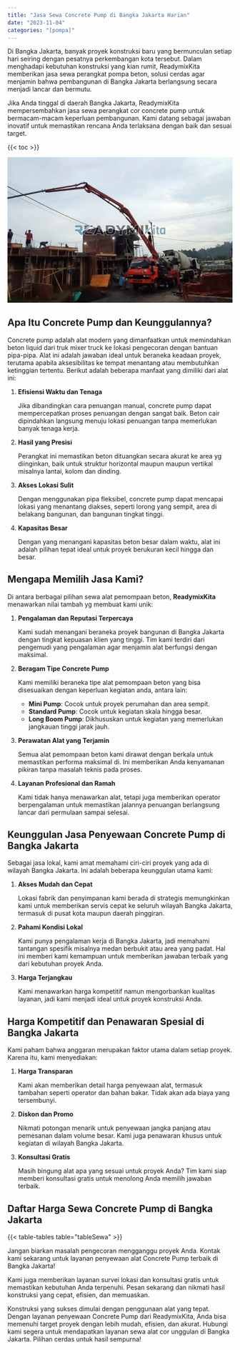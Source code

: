 ```yaml
---
title: "Jasa Sewa Concrete Pump di Bangka Jakarta Harian"
date: "2023-11-04"
categories: "[pompa]"
---
```


Di Bangka Jakarta, banyak proyek konstruksi baru yang bermunculan setiap hari seiring dengan pesatnya perkembangan kota tersebut. Dalam menghadapi kebutuhan konstruksi yang kian rumit, ReadymixKita memberikan jasa sewa perangkat pompa beton, solusi cerdas agar menjamin bahwa pembangunan di Bangka Jakarta berlangsung secara menjadi lancar dan bermutu.

Jika Anda tinggal di daerah Bangka Jakarta, ReadymixKita mempersembahkan jasa sewa perangkat cor concrete pump untuk bermacam-macam keperluan pembangunan. Kami datang sebagai jawaban inovatif untuk memastikan rencana Anda terlaksana dengan baik dan sesuai target.

{{< toc >}}

![Jasa Sewa Concrete Pump di Bangka Jakarta Harian](/images/pompa/sewa-pompa-01.jpg)

## Apa Itu Concrete Pump dan Keunggulannya?

Concrete pump adalah alat modern yang dimanfaatkan untuk memindahkan beton liquid dari truk mixer truck ke lokasi pengecoran dengan bantuan pipa-pipa. Alat ini adalah jawaban ideal untuk beraneka keadaan proyek, terutama apabila aksesibilitas ke tempat menantang atau membutuhkan ketinggian tertentu. Berikut adalah beberapa manfaat yang dimiliki dari alat ini:

1. **Efisiensi Waktu dan Tenaga**

   Jika dibandingkan cara penuangan manual, concrete pump dapat mempercepatkan proses penuangan dengan sangat baik. Beton cair dipindahkan langsung menuju lokasi penuangan tanpa memerlukan banyak tenaga kerja.

2. **Hasil yang Presisi**

   Perangkat ini memastikan beton dituangkan secara akurat ke area yg diinginkan, baik untuk struktur horizontal maupun maupun vertikal misalnya lantai, kolom dan dinding.

3. **Akses Lokasi Sulit**

   Dengan menggunakan pipa fleksibel, concrete pump dapat mencapai lokasi yang menantang diakses, seperti lorong yang sempit, area di belakang bangunan, dan bangunan tingkat tinggi.

4. **Kapasitas Besar**

   Dengan yang menangani kapasitas beton besar dalam waktu, alat ini adalah pilihan tepat ideal untuk proyek berukuran kecil hingga dan besar.

## Mengapa Memilih Jasa Kami?

Di antara berbagai pilihan sewa alat pemompaan beton, **ReadymixKita** menawarkan nilai tambah yg membuat kami unik:

1. **Pengalaman dan Reputasi Terpercaya**

   Kami sudah menangani beraneka proyek bangunan di Bangka Jakarta dengan tingkat kepuasan klien yang tinggi. Tim kami terdiri dari pengemudi yang pengalaman agar menjamin alat berfungsi dengan maksimal.

2. **Beragam Tipe Concrete Pump**

   Kami memiliki beraneka tipe alat pemompaan beton yang bisa disesuaikan dengan keperluan kegiatan anda, antara lain:
   - **Mini Pump**: Cocok untuk proyek perumahan dan area sempit.
   - **Standard Pump**: Cocok untuk kegiatan skala hingga besar.
   - **Long Boom Pump**: Dikhususkan untuk kegiatan yang memerlukan jangkauan tinggi jarak jauh.

3. **Perawatan Alat yang Terjamin**

   Semua alat pemompaan beton kami dirawat dengan berkala untuk memastikan performa maksimal di. Ini memberikan Anda kenyamanan pikiran tanpa masalah teknis pada proses.

4. **Layanan Profesional dan Ramah**

   Kami tidak hanya menawarkan alat, tetapi juga memberikan operator berpengalaman untuk memastikan jalannya penuangan berlangsung lancar dari permulaan sampai selesai.

## Keunggulan Jasa Penyewaan Concrete Pump di Bangka Jakarta

Sebagai jasa lokal, kami amat memahami ciri-ciri proyek yang ada di wilayah Bangka Jakarta. Ini adalah beberapa keunggulan utama kami:

1. **Akses Mudah dan Cepat**

   Lokasi fabrik dan penyimpanan kami berada di strategis memungkinkan kami untuk memberikan servis cepat ke seluruh wilayah Bangka Jakarta, termasuk di pusat kota maupun daerah pinggiran.

2. **Pahami Kondisi Lokal**

   Kami punya pengalaman kerja di Bangka Jakarta, jadi memahami tantangan spesifik misalnya medan berbukit atau area yang padat. Hal ini memberi kami kemampuan untuk memberikan jawaban terbaik yang dari kebutuhan proyek Anda.

3. **Harga Terjangkau**

   Kami menawarkan harga kompetitif namun mengorbankan kualitas layanan, jadi kami menjadi ideal untuk proyek konstruksi Anda.

## Harga Kompetitif dan Penawaran Spesial di Bangka Jakarta

Kami paham bahwa anggaran merupakan faktor utama dalam setiap proyek. Karena itu, kami menyediakan:

1. **Harga Transparan**

   Kami akan memberikan detail harga penyewaan alat, termasuk tambahan seperti operator dan bahan bakar. Tidak akan ada biaya yang tersembunyi.

2. **Diskon dan Promo**

   Nikmati potongan menarik untuk penyewaan jangka panjang atau pemesanan dalam volume besar. Kami juga penawaran khusus untuk kegiatan di wilayah Bangka Jakarta.

3. **Konsultasi Gratis**

   Masih bingung alat apa yang sesuai untuk proyek Anda? Tim kami siap memberi konsultasi gratis untuk menolong Anda memilih jawaban terbaik.

## Daftar Harga Sewa Concrete Pump di Bangka Jakarta

{{< table-tables table="tableSewa" >}}

Jangan biarkan masalah pengecoran mengganggu proyek Anda. Kontak kami sekarang untuk layanan penyewaan alat Concrete Pump terbaik di Bangka Jakarta!

Kami juga memberikan layanan survei lokasi dan konsultasi gratis untuk memastikan kebutuhan Anda terpenuhi. Pesan sekarang dan nikmati hasil konstruksi yang cepat, efisien, dan memuaskan.

Konstruksi yang sukses dimulai dengan penggunaan alat yang tepat. Dengan layanan penyewaan Concrete Pump dari ReadymixKita, Anda bisa memenuhi target proyek dengan lebih mudah, efisien, dan akurat. Hubungi kami segera untuk mendapatkan layanan sewa alat cor unggulan di Bangka Jakarta. Pilihan cerdas untuk hasil sempurna!